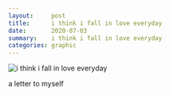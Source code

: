 ```yaml
---
layout:     post
title:      i think i fall in love everyday
date:       2020-07-03
summary:    i think i fall in love everyday
categories: graphic
---
```


![i think i fall in love everyday](https://i.imgur.com/o9bgjtZ.jpg)

a letter to myself
